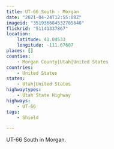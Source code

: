 ```yaml
---
title: UT-66 South - Morgan
date: "2021-04-24T12:55:08Z"
imageid: "351936684532705648"
flickrid: "51141337867"
location:
    latitude: 41.04533
    longitude: -111.67607
places: []
counties:
    - Morgan County|Utah|United States
countries:
    - United States
states:
    - Utah|United States
highwaytypes:
    - Utah State Highway
highways:
    - UT-66
tags:
    - Shield

---
```

UT-66 South in Morgan.